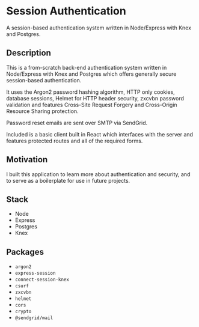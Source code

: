 # Session Authentication

A session-based authentication system written in Node/Express with Knex and Postgres.

## Description

This is a from-scratch back-end authentication system written in Node/Express with Knex and Postgres which offers generally secure session-based authentication.

It uses the Argon2 password hashing algorithm, HTTP only cookies, database sessions, Helmet for HTTP header security, zxcvbn password validation and features Cross-Site Request Forgery and Cross-Origin Resource Sharing protection.

Password reset emails are sent over SMTP via SendGrid.

Included is a basic client built in React which interfaces with the server and features protected routes and all of the required forms.

## Motivation

I built this application to learn more about authentication and security, and to serve as a boilerplate for use in future projects.

## Stack

- Node
- Express
- Postgres
- Knex

## Packages

- `argon2`
- `express-session`
- `connect-session-knex`
- `csurf`
- `zxcvbn`
- `helmet`
- `cors`
- `crypto`
- `@sendgrid/mail`
